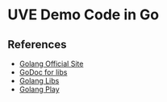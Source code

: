 # UVE Demo Code in Go

## References

- [Golang Official Site](https://golang.org/)
- [GoDoc for libs](https://godoc.org/)
- [Golang Libs](https://golanglibs.com/)
- [Golang Play](https://play.golang.org/)
